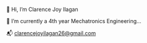 👋 Hi, I’m Clarence Joy Ilagan

🙋 I’m currently a 4th year Mechatronics Engineering...

📬 clarencejoyilagan26@gmail.com
<!---
ClarenceJoyIlagan/ClarenceJoyIlagan is a ✨ special ✨ repository because its `README.md` (this file) appears on your GitHub profile.
You can click the Preview link to take a look at your changes.
--->
